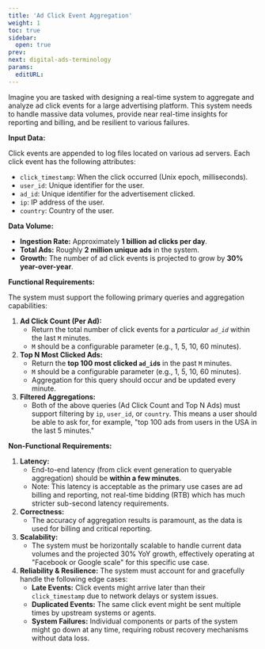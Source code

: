 ```yaml
---
title: 'Ad Click Event Aggregation'
weight: 1
toc: true
sidebar:
  open: true
prev: 
next: digital-ads-terminology
params:
  editURL: 
---
```



Imagine you are tasked with designing a real-time system to aggregate and analyze ad click events for a large advertising platform. This system needs to handle massive data volumes, provide near real-time insights for reporting and billing, and be resilient to various failures.

**Input Data:**

Click events are appended to log files located on various ad servers. Each click event has the following attributes:

* `click_timestamp`: When the click occurred (Unix epoch, milliseconds).
* `user_id`: Unique identifier for the user.
* `ad_id`: Unique identifier for the advertisement clicked.
* `ip`: IP address of the user.
* `country`: Country of the user.

**Data Volume:**

* **Ingestion Rate:** Approximately **1 billion ad clicks per day**.
* **Total Ads:** Roughly **2 million unique ads** in the system.
* **Growth:** The number of ad click events is projected to grow by **30% year-over-year**.

**Functional Requirements:**

The system must support the following primary queries and aggregation capabilities:

1.  **Ad Click Count (Per Ad):**
    * Return the total number of click events for a *particular `ad_id`* within the last `M` minutes.
    * `M` should be a configurable parameter (e.g., 1, 5, 10, 60 minutes).
2.  **Top N Most Clicked Ads:**
    * Return the **top 100 most clicked `ad_id`s** in the past `M` minutes.
    * `M` should be a configurable parameter (e.g., 1, 5, 10, 60 minutes).
    * Aggregation for this query should occur and be updated every minute.
3.  **Filtered Aggregations:**
    * Both of the above queries (Ad Click Count and Top N Ads) must support filtering by `ip`, `user_id`, or `country`. This means a user should be able to ask for, for example, "top 100 ads from users in the USA in the last 5 minutes."

**Non-Functional Requirements:**

1.  **Latency:**
    * End-to-end latency (from click event generation to queryable aggregation) should be **within a few minutes**.
    * Note: This latency is acceptable as the primary use cases are ad billing and reporting, not real-time bidding (RTB) which has much stricter sub-second latency requirements.
2.  **Correctness:**
    * The accuracy of aggregation results is paramount, as the data is used for billing and critical reporting.
3.  **Scalability:**
    * The system must be horizontally scalable to handle current data volumes and the projected 30% YoY growth, effectively operating at "Facebook or Google scale" for this specific use case.
4.  **Reliability & Resilience:** The system must account for and gracefully handle the following edge cases:
    * **Late Events:** Click events might arrive later than their `click_timestamp` due to network delays or system issues.
    * **Duplicated Events:** The same click event might be sent multiple times by upstream systems or agents.
    * **System Failures:** Individual components or parts of the system might go down at any time, requiring robust recovery mechanisms without data loss.
